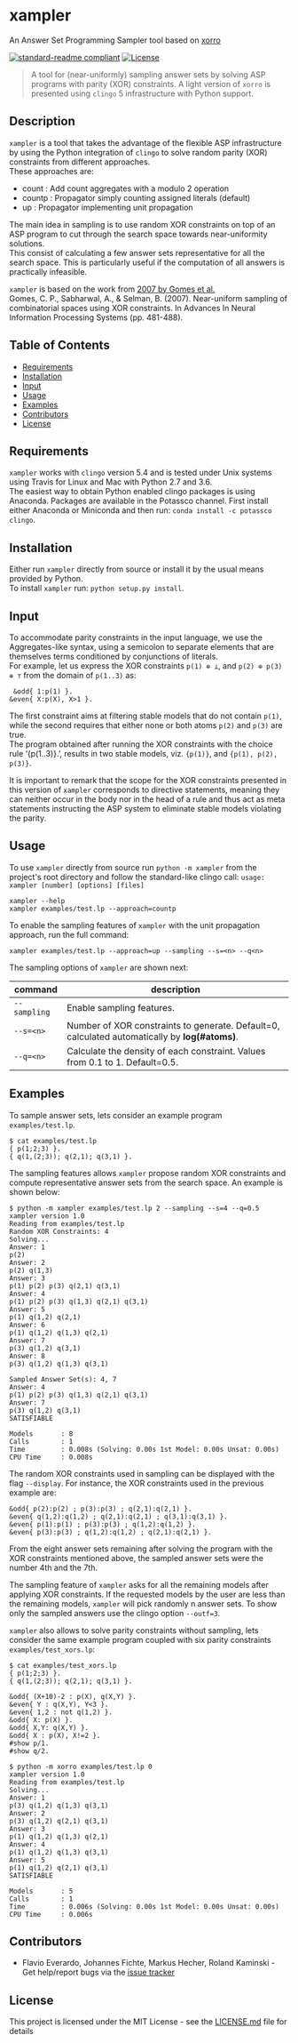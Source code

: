 # xampler
An Answer Set Programming Sampler tool based on [xorro](https://github.com/potassco/xorro)


[![standard-readme compliant](https://img.shields.io/badge/readme%20style-standard-brightgreen.svg?style=flat-square)](https://github.com/flavioeverardo/xampler)
[![License](http://img.shields.io/:license-mit-blue.svg)](http://doge.mit-license.org)


> A tool for (near-uniformly) sampling answer sets by solving ASP programs with parity (XOR) constraints.
> A light version of `xorro` is presented using `clingo` 5 infrastructure with Python support.

## Description
`xampler` is a tool that takes the advantage of the flexible ASP infrastructure
by using the Python integration of `clingo` to solve random parity (XOR) constraints from different approaches. </br>
These approaches are: </br>
- count      : Add count aggregates with a modulo 2 operation
- countp     : Propagator simply counting assigned literals (default)
- up         : Propagator implementing unit propagation

The main idea in sampling is to use random XOR constraints on top of an ASP program
to cut through the search space towards near-uniformity solutions. <br/>
This consist of calculating a few answer sets representative for all the search space.
This is particularly useful if the computation of all answers is practically infeasible.<br/>

`xampler` is based on the work from [2007 by Gomes et al.](http://www.cs.cornell.edu/~sabhar/publications/xorSamplingNIPS06.pdf)<br/>
Gomes, C. P., Sabharwal, A., & Selman, B. (2007). Near-uniform sampling of combinatorial spaces using XOR constraints. In Advances In Neural Information Processing Systems (pp. 481-488).

## Table of Contents

- [Requirements](#requirements)
- [Installation](#installation)
- [Input](#input)
- [Usage](#usage)
- [Examples](#examples)
- [Contributors](#contributors)
- [License](#license)


## Requirements

`xampler` works with `clingo` version 5.4
and is tested under Unix systems using Travis for Linux and Mac with Python 2.7 and 3.6. </br>
The easiest way to obtain Python enabled clingo packages is using Anaconda.
Packages are available in the Potassco channel.
First install either Anaconda or Miniconda and then run: `conda install -c potassco clingo`.



## Installation

Either run `xampler` directly from source or install it by the usual means provided by Python. </br>
To install `xampler` run: `python setup.py install`.



## Input

To accommodate parity constraints in the input language, we use the Aggregates-like syntax,
using a semicolon to separate elements that are themselves terms conditioned by conjunctions of literals. </br>
For example, let us express the XOR constraints `p(1) ⊕ ⊥`, and `p(2) ⊕ p(3) ⊕ ⊤` from the domain of `p(1..3)` as:
```
 &odd{ 1:p(1) }.
&even{ X:p(X), X>1 }.
```
The first constraint aims at filtering stable models that do not contain `p(1)`,
while the second requires that either none or both atoms `p(2)` and `p(3)` are true. </br>
The program obtained after running the XOR constraints with the choice rule ‘{p(1..3)}.’,
results in two stable models, viz. `{p(1)}`, and `{p(1), p(2), p(3)}`. </br>

It is important to remark that the scope for the XOR constraints presented in this version of `xampler`
corresponds to directive statements,
meaning they can neither occur in the body nor in the head of a rule
and thus act as meta statements instructing the ASP system to eliminate stable models violating the parity.



## Usage

To use `xampler` directly from source run `python -m xampler` from the project's root directory and
follow the standard-like clingo call:
`usage: xampler [number] [options] [files]`

 
```
xampler --help
xampler examples/test.lp --approach=countp
```

To enable the sampling features of `xampler` with the unit propagation approach, run the full command:
```
xampler examples/test.lp --approach=up --sampling --s=<n> --q<n>
```

The sampling options of `xampler` are shown next:

| command | description |
|---|---|
| `--sampling` | Enable sampling features. |
| `--s=<n>` | Number of XOR constraints to generate. Default=0, calculated automatically by **log(#atoms)**. |
| `--q=<n>` | Calculate the density of each constraint. Values from 0.1 to 1. Default=0.5. |




## Examples

To sample answer sets, lets consider an example program `examples/test.lp`. 
```
$ cat examples/test.lp 
{ p(1;2;3) }.
{ q(1,(2;3)); q(2,1); q(3,1) }.
```

The sampling features allows `xampler` propose random XOR constraints and compute representative answer sets from the search space.
An example is shown below:

```
$ python -m xampler examples/test.lp 2 --sampling --s=4 --q=0.5
xampler version 1.0
Reading from examples/test.lp
Random XOR Constraints: 4
Solving...
Answer: 1
p(2)
Answer: 2
p(2) q(1,3)
Answer: 3
p(1) p(2) p(3) q(2,1) q(3,1)
Answer: 4
p(1) p(2) p(3) q(1,3) q(2,1) q(3,1)
Answer: 5
p(1) q(1,2) q(2,1)
Answer: 6
p(1) q(1,2) q(1,3) q(2,1)
Answer: 7
p(3) q(1,2) q(3,1)
Answer: 8
p(3) q(1,2) q(1,3) q(3,1)

Sampled Answer Set(s): 4, 7
Answer: 4
p(1) p(2) p(3) q(1,3) q(2,1) q(3,1)
Answer: 7
p(3) q(1,2) q(3,1)
SATISFIABLE

Models       : 8
Calls        : 1
Time         : 0.008s (Solving: 0.00s 1st Model: 0.00s Unsat: 0.00s)
CPU Time     : 0.008s
```

The random XOR constraints used in sampling can be displayed with the flag `--display`. For instance, the XOR constraints used in the previous example are:
```
&odd{ p(2):p(2) ; p(3):p(3) ; q(2,1):q(2,1) }. 
&even{ q(1,2):q(1,2) ; q(2,1):q(2,1) ; q(3,1):q(3,1) }. 
&even{ p(1):p(1) ; p(3):p(3) ; q(1,2):q(1,2) }. 
&even{ p(3):p(3) ; q(1,2):q(1,2) ; q(2,1):q(2,1) }.
```

From the eight answer sets remaining after solving the program with the XOR constraints mentioned above, the sampled answer sets were the number 4th and the 7th.

The sampling feature of `xampler` asks for all the remaining models after applying XOR constraints. If the requested models by the user are less than the remaining models, `xampler` will pick randomly n answer sets.
To show only the sampled answers use the clingo option `--outf=3`.


`xampler` also allows to solve parity constraints without sampling, lets consider the same example program coupled with six parity constraints `examples/test_xors.lp`:
```
$ cat examples/test_xors.lp 
{ p(1;2;3) }.
{ q(1,(2;3)); q(2,1); q(3,1) }.

&odd{ (X+10)-2 : p(X), q(X,Y) }.
&even{ Y : q(X,Y), Y<3 }.
&even{ 1,2 : not q(1,2) }.
&odd{ X: p(X) }.
&odd{ X,Y: q(X,Y) }.
&odd{ X : p(X), X!=2 }.
#show p/1.
#show q/2.

$ python -m xorro examples/test.lp 0
xampler version 1.0
Reading from examples/test.lp
Solving...
Answer: 1
p(3) q(1,2) q(1,3) q(3,1)
Answer: 2
p(3) q(1,2) q(2,1) q(3,1)
Answer: 3
p(1) q(1,2) q(1,3) q(2,1)
Answer: 4
p(1) q(1,2) q(1,3) q(3,1)
Answer: 5
p(1) q(1,2) q(2,1) q(3,1)
SATISFIABLE

Models       : 5
Calls        : 1
Time         : 0.006s (Solving: 0.00s 1st Model: 0.00s Unsat: 0.00s)
CPU Time     : 0.006s
```


## Contributors

* Flavio Everardo, Johannes Fichte, Markus Hecher, Roland Kaminski - Get help/report bugs via the [issue tracker] </br>

## License

This project is licensed under the MIT License - see the [LICENSE.md](LICENSE.md) file for details


[issue tracker]: https://github.com/flavioeverardo/xampler/issues
